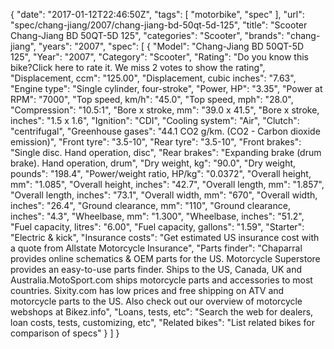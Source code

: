 {
    "date": "2017-01-12T22:46:50Z",
    "tags": [
        "motorbike",
        "spec"
    ],
    "url": "spec\/chang-jiang\/2007\/chang-jiang-bd-50qt-5d-125",
    "title": "Scooter Chang-Jiang BD 50QT-5D 125",
    "categories": "Scooter",
    "brands": "chang-jiang",
    "years": "2007",
    "spec": [
        {
            "Model": "Chang-Jiang BD 50QT-5D 125",
            "Year": "2007",
            "Category": "Scooter",
            "Rating": "Do you know this bike?Click here to rate it. We miss 2 votes to show the rating",
            "Displacement, ccm": "125.00",
            "Displacement, cubic inches": "7.63",
            "Engine type": "Single cylinder, four-stroke",
            "Power, HP": "3.35",
            "Power at RPM": "7000",
            "Top speed, km\/h": "45.0",
            "Top speed, mph": "28.0",
            "Compression": "10.5:1",
            "Bore x stroke, mm": "39.0 x 41.5",
            "Bore x stroke, inches": "1.5 x 1.6",
            "Ignition": "CDI",
            "Cooling system": "Air",
            "Clutch": "centrifugal",
            "Greenhouse gases": "44.1 CO2 g\/km. (CO2 - Carbon dioxide emission)",
            "Front tyre": "3.5-10",
            "Rear tyre": "3.5-10",
            "Front brakes": "Single disc. Hand operation, disc",
            "Rear brakes": "Expanding brake (drum brake). Hand operation, drum",
            "Dry weight, kg": "90.0",
            "Dry weight, pounds": "198.4",
            "Power\/weight ratio, HP\/kg": "0.0372",
            "Overall height, mm": "1.085",
            "Overall height, inches": "42.7",
            "Overall length, mm": "1.857",
            "Overall length, inches": "73.1",
            "Overall width, mm": "670",
            "Overall width, inches": "26.4",
            "Ground clearance, mm": "110",
            "Ground clearance, inches": "4.3",
            "Wheelbase, mm": "1.300",
            "Wheelbase, inches": "51.2",
            "Fuel capacity, litres": "6.00",
            "Fuel capacity, gallons": "1.59",
            "Starter": "Electric & kick",
            "Insurance costs": "Get estimated US insurance cost with a quote from Allstate Motorcycle Insurance",
            "Parts finder": "Chaparral provides online schematics & OEM parts for the US.   Motorcycle Superstore provides an easy-to-use parts finder. Ships to the US, Canada, UK and Australia.MotoSport.com ships motorcycle parts and accessories to most countries.    Sixity.com has low prices and free shipping on ATV and motorcycle parts to the US. Also check out our overview of motorcycle webshops at Bikez.info",
            "Loans, tests, etc": "Search the web for dealers, loan costs, tests, customizing, etc",
            "Related bikes": "List related bikes for comparison of specs"
        }
    ]
}